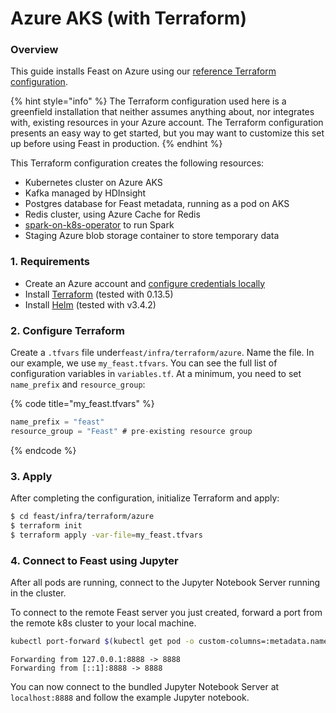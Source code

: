 # Azure AKS \(with Terraform\)

### Overview

This guide installs Feast on Azure using our [reference Terraform configuration](https://github.com/feast-dev/feast/tree/master/infra/terraform/azure).

{% hint style="info" %}
The Terraform configuration used here is a greenfield installation that neither assumes anything about, nor integrates with, existing resources in your Azure account. The Terraform configuration presents an easy way to get started, but you may want to customize this set up before using Feast in production.
{% endhint %}

This Terraform configuration creates the following resources:

* Kubernetes cluster on Azure AKS
* Kafka managed by HDInsight
* Postgres database for Feast metadata, running as a pod on AKS
* Redis cluster, using Azure Cache for Redis
* [spark-on-k8s-operator](https://github.com/GoogleCloudPlatform/spark-on-k8s-operator) to run Spark
* Staging Azure blob storage container to store temporary data

### 1. Requirements

* Create an Azure account and [configure credentials locally](https://docs.microsoft.com/en-us/cli/azure/install-azure-cli)
* Install [Terraform](https://www.terraform.io/) \(tested with 0.13.5\)
* Install [Helm](https://helm.sh/docs/intro/install/) \(tested with v3.4.2\)

### 2. Configure Terraform 

Create a `.tfvars` file under`feast/infra/terraform/azure`. Name the file. In our example, we use `my_feast.tfvars`. You can see the full list of configuration variables in `variables.tf`. At a minimum, you need to set `name_prefix` and `resource_group`:

{% code title="my\_feast.tfvars" %}
```typescript
name_prefix = "feast"
resource_group = "Feast" # pre-existing resource group
```
{% endcode %}

### 3. Apply

After completing the configuration, initialize Terraform and apply:

```bash
$ cd feast/infra/terraform/azure
$ terraform init
$ terraform apply -var-file=my_feast.tfvars
```

### 4. Connect to Feast using Jupyter

After all pods are running, connect to the Jupyter Notebook Server running in the cluster.

To connect to the remote Feast server you just created, forward a port from the remote k8s cluster to your local machine.

```bash
kubectl port-forward $(kubectl get pod -o custom-columns=:metadata.name | grep jupyter) 8888:8888
```

```text
Forwarding from 127.0.0.1:8888 -> 8888
Forwarding from [::1]:8888 -> 8888
```

You can now connect to the bundled Jupyter Notebook Server at `localhost:8888` and follow the example Jupyter notebook.

